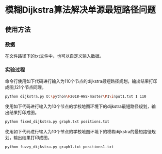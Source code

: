 
# 模糊Dijkstra算法解决单源最短路径问题

## 使用方法

### 数据
在文件路径下的txt文件中，也可以自定义输入数据。

### 实验过程
命令行使用如下代码进行输入为110个节点的dijkstra最短路径规划，输出结果打印成图,121个节点同理。
```bash
python dijkstra.py D:\python\F2018-HW2-master\P1\input1.txt 1 110
```
使用如下代码进行输入为10个节点的学校地图环境下的dijkstra最短路径规划，输出结果打印成图。
```bash
python fixed_dijkstra.py graph.txt positions.txt
```
使用如下代码进行输入为10个节点的学校地图环境下的模糊dijkstra的最短路径规划，输出结果打印成图。
```bash
python fuzzy_dijkstra.py graph1.txt positions1.txt
```



